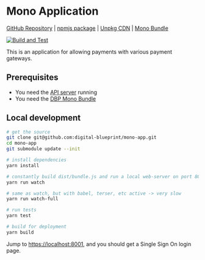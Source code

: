 # Mono Application

[GitHub Repository](https://github.com/digital-blueprint/mono-app) |
[npmjs package](https://www.npmjs.com/package/@digital-blueprint/mono-app) |
[Unpkg CDN](https://unpkg.com/browse/@digital-blueprint/mono-app/) |
[Mono Bundle](https://github.com/digital-blueprint/relay-mono-bundle)

[![Build and Test](https://github.com/digital-blueprint/mono-app/actions/workflows/build-test-publish.yml/badge.svg)](https://github.com/digital-blueprint/mono-app/actions/workflows/build-test-publish.yml)

This is an application for allowing payments with various payment gateways.

## Prerequisites

- You need the [API server](https://gitlab.tugraz.at/dbp/relay/dbp-relay-server-template) running
- You need the [DBP Mono Bundle](https://gitlab.tugraz.at/dbp/dual-delivery/relay-mono-bundle)

## Local development

```bash
# get the source
git clone git@github.com:digital-blueprint/mono-app.git
cd mono-app
git submodule update --init

# install dependencies
yarn install

# constantly build dist/bundle.js and run a local web-server on port 8001 
yarn run watch

# same as watch, but with babel, terser, etc active -> very slow
yarn run watch-full

# run tests
yarn test

# build for deployment
yarn build
```

Jump to <https://localhost:8001>, and you should get a Single Sign On login page.
